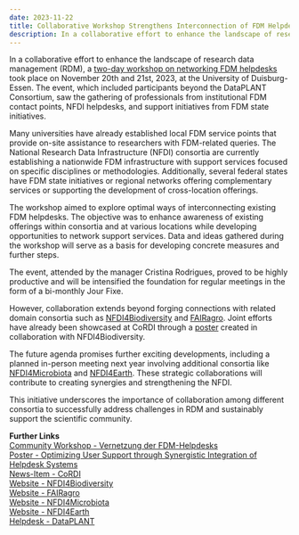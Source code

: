 ```yaml
---
date: 2023-11-22
title: Collaborative Workshop Strengthens Interconnection of FDM Helpdesks Across Consortia and Beyond
description: In a collaborative effort to enhance the landscape of research data management (RDM), a two-day workshop on networking FDM helpdesks took place on November 20th and 21st, 2023, at the University of Duisburg-Essen. The event, which included participants beyond the DataPLANT Consortium, saw the gathering of professionals from institutional FDM contact points, NFDI helpdesks, and support initiatives from FDM state initiatives...
---
```


In a collaborative effort to enhance the landscape of research data management (RDM), a [two-day workshop on networking FDM helpdesks](https://www.nfdi.de/community-workshop-helpdesk-vernetzung/) took place on November 20th and 21st, 2023, at the University of Duisburg-Essen. The event, which included participants beyond the DataPLANT Consortium, saw the gathering of professionals from institutional FDM contact points, NFDI helpdesks, and support initiatives from FDM state initiatives.

Many universities have already established local FDM service points that provide on-site assistance to researchers with FDM-related queries. The National Research Data Infrastructure (NFDI) consortia are currently establishing a nationwide FDM infrastructure with support services focused on specific disciplines or methodologies. Additionally, several federal states have FDM state initiatives or regional networks offering complementary services or supporting the development of cross-location offerings.

The workshop aimed to explore optimal ways of interconnecting existing FDM helpdesks. The objective was to enhance awareness of existing offerings within consortia and at various locations while developing opportunities to network support services. Data and ideas gathered during the workshop will serve as a basis for developing concrete measures and further steps.

The event, attended by the manager Cristina Rodrigues, proved to be highly productive and will be intensified the foundation for regular meetings in the form of a bi-monthly Jour Fixe.

However, collaboration extends beyond forging connections with related domain consortia such as [NFDI4Biodiversity](https://www.nfdi4biodiversity.org/de/) and [FAIRagro](https://fairagro.net/). Joint efforts have already been showcased at CoRDI through a [poster](https://zenodo.org/doi/10.5281/zenodo.8356210) created in collaboration with NFDI4Biodiversity.

The future agenda promises further exciting developments, including a planned in-person meeting next year involving additional consortia like [NFDI4Microbiota](https://nfdi4microbiota.de/) and [NFDI4Earth](https://www.nfdi4earth.de/). These strategic collaborations will contribute to creating synergies and strengthening the NFDI.

This initiative underscores the importance of collaboration among different consortia to successfully address challenges in RDM and sustainably support the scientific community.

**Further Links**   
[Community Workshop - Vernetzung der FDM-Helpdesks](https://www.nfdi.de/community-workshop-helpdesk-vernetzung/)   
[Poster - Optimizing User Support through Synergistic Integration of Helpdesk Systems](https://zenodo.org/doi/10.5281/zenodo.8356210)    
[News-Item - CoRDI](https://nfdi4plants.org/content/news/2023-09-18-dataplant-attended-the-1st-conference-on-research-data-infrastructure.html)  
[Website - NFDI4Biodiversity](https://www.nfdi4biodiversity.org/de/)  
[Website - FAIRagro](https://fairagro.net/)   
[Website - NFDI4Microbiota](https://nfdi4microbiota.de/)  
[Website - NFDI4Earth](https://www.nfdi4earth.de/)   
[Helpdesk - DataPLANT](https://helpdesk.nfdi4plants.org/)